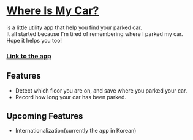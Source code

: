 # [Where Is My Car?](https://www.whereismycar.link/parking)

is a little utility app that help you find your parked car.  
It all started because I'm tired of remembering where I parked my car.  
Hope it helps you too!

### [Link to the app](https://www.whereismycar.link/parking)

## Features

- Detect which floor you are on, and save where you parked your car.
- Record how long your car has been parked.

## Upcoming Features

- Internationalization(currently the app in Korean)
